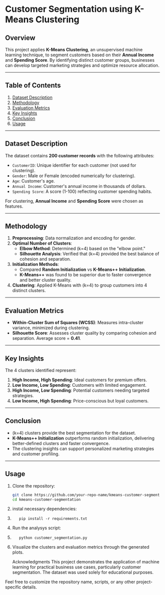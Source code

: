 # Customer Segmentation using K-Means Clustering

## Overview
This project applies **K-Means Clustering**, an unsupervised machine learning technique, to segment customers based on their **Annual Income** and **Spending Score**. By identifying distinct customer groups, businesses can develop targeted marketing strategies and optimize resource allocation.

---

## Table of Contents
1. [Dataset Description](#dataset-description)
2. [Methodology](#methodology)
3. [Evaluation Metrics](#evaluation-metrics)
4. [Key Insights](#key-insights)
5. [Conclusion](#conclusion)
6. [Usage](#usage)

---

## Dataset Description
The dataset contains **200 customer records** with the following attributes:
- `CustomerID`: Unique identifier for each customer (not used for clustering).
- `Gender`: Male or Female (encoded numerically for clustering).
- `Age`: Customer's age.
- `Annual Income`: Customer's annual income in thousands of dollars.
- `Spending Score`: A score (1-100) reflecting customer spending habits.

For clustering, **Annual Income** and **Spending Score** were chosen as features.

---

## Methodology
1. **Preprocessing**: Data normalization and encoding for gender.
2. **Optimal Number of Clusters**:
   - **Elbow Method**: Determined \(k=4\) based on the "elbow point."
   - **Silhouette Analysis**: Verified that \(k=4\) provided the best balance of cohesion and separation.
3. **Initialization Methods**:
   - Compared **Random Initialization** vs **K-Means++ Initialization**.
   - **K-Means++** was found to be superior due to faster convergence and better cluster quality.
4. **Clustering**: Applied K-Means with \(k=4\) to group customers into 4 distinct clusters.

---

## Evaluation Metrics
- **Within-Cluster Sum of Squares (WCSS)**: Measures intra-cluster variance, minimized during clustering.
- **Silhouette Score**: Assesses cluster quality by comparing cohesion and separation. Average score = **0.41**.

---

## Key Insights
The 4 clusters identified represent:
1. **High Income, High Spending**: Ideal customers for premium offers.
2. **Low Income, Low Spending**: Customers with limited engagement.
3. **High Income, Low Spending**: Potential customers needing targeted strategies.
4. **Low Income, High Spending**: Price-conscious but loyal customers.

---

## Conclusion
- \(k=4\) clusters provide the best segmentation for the dataset.
- **K-Means++ Initialization** outperforms random initialization, delivering better-defined clusters and faster convergence.
- The clustering insights can support personalized marketing strategies and customer profiling.

---

## Usage
1. Clone the repository:
   ```bash
   git clone https://github.com/your-repo-name/kmeans-customer-segmentation.git
   cd kmeans-customer-segmentation
2. instal necessary dependencies:
3.        pip install -r requirements.txt
4. Run the analysys script:
5.        python customer_segmentation.py
6. Visualize the clusters and evaluation metrics through the generated plots.

   Acknowledgments
This project demonstrates the application of machine learning for practical business use cases, particularly customer segmentation. The dataset was used solely for educational purposes.

Feel free to customize the repository name, scripts, or any other project-specific details.
